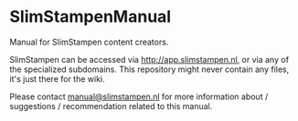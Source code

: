 # SlimStampenManual

Manual for SlimStampen content creators. 

SlimStampen can be accessed via http://app.slimstampen.nl, or via any of the specialized subdomains. This repository might never contain any files, it's just there for the wiki. 

Please contact [manual@slimstampen.nl](mailto:manual@slimstampen.nl) for more information about / suggestions / recommendation related to this manual.
